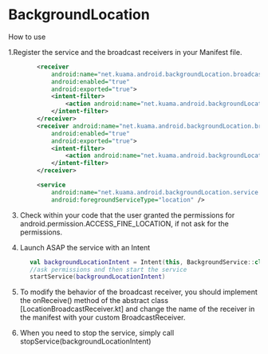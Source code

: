 # BackgroundLocation
How to use

1.Register the service and the broadcast receivers in your Manifest file.
```xml
        <receiver
            android:name="net.kuama.android.backgroundLocation.broadcasters.BroadcastServiceStopper"
            android:enabled="true"
            android:exported="true">
            <intent-filter>
                <action android:name="net.kuama.android.backgroundLocation.service.BackgroundService" />
            </intent-filter>
        </receiver>
        <receiver android:name="net.kuama.android.backgroundLocation.broadcasters.LocationBroadcastReceiver"
            android:enabled="true"
            android:exported="true">
            <intent-filter>
                <action android:name="net.kuama.android.backgroundLocation.LocationHandler"/>
            </intent-filter>
        </receiver>

        <service
            android:name="net.kuama.android.backgroundLocation.service.BackgroundService"
            android:foregroundServiceType="location" />
```

3. Check within your code that the user granted the permissions for 
   android.permission.ACCESS_FINE_LOCATION, if not ask for the permissions.

4. Launch ASAP the service with an Intent

```kotlin
      val backgroundLocationIntent = Intent(this, BackgroundService::class.java)
      //ask permissions and then start the service
      startService(backgroundLocationIntent)
```

    
5. To modify the behavior of the broadcast receiver, you should implement 
    the onReceive() method of the abstract class [LocationBroadcastReceiver.kt] and change the name
    of the receiver in the manifest with your custom BroadcastReceiver.


6. When you need to stop the service, simply call stopService(backgroundLocationIntent)
